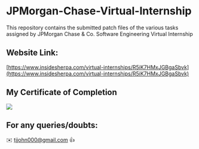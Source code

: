# JPMorgan-Chase-Virtual-Internship

This repository contains the submitted patch files of the various tasks assigned by JPMorgan Chase &amp; Co. Software Engineering Virtual Internship

## Website Link:

[https://www.insidesherpa.com/virtual-internships/R5iK7HMxJGBgaSbvk](https://www.insidesherpa.com/virtual-internships/R5iK7HMxJGBgaSbvk)

## My Certificate of Completion

![](https://github.com/tjjohn000/JPMorgan_Internship_Task1/blob/master/Capture.png)

## For any queries/doubts:

:envelope: tjjohn000@gmail.com :thumbsup:
